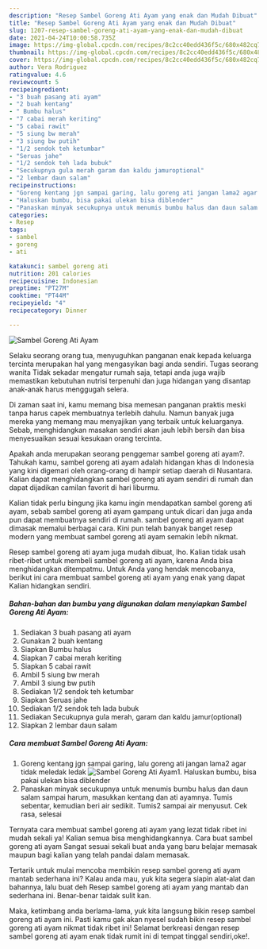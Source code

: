 ```yaml
---
description: "Resep Sambel Goreng Ati Ayam yang enak dan Mudah Dibuat"
title: "Resep Sambel Goreng Ati Ayam yang enak dan Mudah Dibuat"
slug: 1207-resep-sambel-goreng-ati-ayam-yang-enak-dan-mudah-dibuat
date: 2021-04-24T10:00:58.735Z
image: https://img-global.cpcdn.com/recipes/8c2cc40edd436f5c/680x482cq70/sambel-goreng-ati-ayam-foto-resep-utama.jpg
thumbnail: https://img-global.cpcdn.com/recipes/8c2cc40edd436f5c/680x482cq70/sambel-goreng-ati-ayam-foto-resep-utama.jpg
cover: https://img-global.cpcdn.com/recipes/8c2cc40edd436f5c/680x482cq70/sambel-goreng-ati-ayam-foto-resep-utama.jpg
author: Vera Rodriguez
ratingvalue: 4.6
reviewcount: 5
recipeingredient:
- "3 buah pasang ati ayam"
- "2 buah kentang"
- " Bumbu halus"
- "7 cabai merah keriting"
- "5 cabai rawit"
- "5 siung bw merah"
- "3 siung bw putih"
- "1/2 sendok teh ketumbar"
- "Seruas jahe"
- "1/2 sendok teh lada bubuk"
- "Secukupnya gula merah garam dan kaldu jamuroptional"
- "2 lembar daun salam"
recipeinstructions:
- "Goreng kentang jgn sampai garing, lalu goreng ati jangan lama2 agar tidak meledak ledak"
- "Haluskan bumbu, bisa pakai ulekan bisa diblender"
- "Panaskan minyak secukupnya untuk menumis bumbu halus dan daun salam sampai harum, masukkan kentang dan ati ayamnya. Tumis sebentar, kemudian beri air sedikit. Tumis2 sampai air menyusut. Cek rasa, selesai"
categories:
- Resep
tags:
- sambel
- goreng
- ati

katakunci: sambel goreng ati 
nutrition: 201 calories
recipecuisine: Indonesian
preptime: "PT27M"
cooktime: "PT44M"
recipeyield: "4"
recipecategory: Dinner

---
```



![Sambel Goreng Ati Ayam](https://img-global.cpcdn.com/recipes/8c2cc40edd436f5c/680x482cq70/sambel-goreng-ati-ayam-foto-resep-utama.jpg)

Selaku seorang orang tua, menyuguhkan panganan enak kepada keluarga tercinta merupakan hal yang mengasyikan bagi anda sendiri. Tugas seorang  wanita Tidak sekadar mengatur rumah saja, tetapi anda juga wajib memastikan kebutuhan nutrisi terpenuhi dan juga hidangan yang disantap anak-anak harus menggugah selera.

Di zaman  saat ini, kamu memang bisa memesan panganan praktis meski tanpa harus capek membuatnya terlebih dahulu. Namun banyak juga mereka yang memang mau menyajikan yang terbaik untuk keluarganya. Sebab, menghidangkan masakan sendiri akan jauh lebih bersih dan bisa menyesuaikan sesuai kesukaan orang tercinta. 



Apakah anda merupakan seorang penggemar sambel goreng ati ayam?. Tahukah kamu, sambel goreng ati ayam adalah hidangan khas di Indonesia yang kini digemari oleh orang-orang di hampir setiap daerah di Nusantara. Kalian dapat menghidangkan sambel goreng ati ayam sendiri di rumah dan dapat dijadikan camilan favorit di hari liburmu.

Kalian tidak perlu bingung jika kamu ingin mendapatkan sambel goreng ati ayam, sebab sambel goreng ati ayam gampang untuk dicari dan juga anda pun dapat membuatnya sendiri di rumah. sambel goreng ati ayam dapat dimasak memalui berbagai cara. Kini pun telah banyak banget resep modern yang membuat sambel goreng ati ayam semakin lebih nikmat.

Resep sambel goreng ati ayam juga mudah dibuat, lho. Kalian tidak usah ribet-ribet untuk membeli sambel goreng ati ayam, karena Anda bisa menghidangkan ditempatmu. Untuk Anda yang hendak mencobanya, berikut ini cara membuat sambel goreng ati ayam yang enak yang dapat Kalian hidangkan sendiri.

<!--inarticleads1-->

##### Bahan-bahan dan bumbu yang digunakan dalam menyiapkan Sambel Goreng Ati Ayam:

1. Sediakan 3 buah pasang ati ayam
1. Gunakan 2 buah kentang
1. Siapkan  Bumbu halus
1. Siapkan 7 cabai merah keriting
1. Siapkan 5 cabai rawit
1. Ambil 5 siung bw merah
1. Ambil 3 siung bw putih
1. Sediakan 1/2 sendok teh ketumbar
1. Siapkan Seruas jahe
1. Sediakan 1/2 sendok teh lada bubuk
1. Sediakan Secukupnya gula merah, garam dan kaldu jamur(optional)
1. Siapkan 2 lembar daun salam




<!--inarticleads2-->

##### Cara membuat Sambel Goreng Ati Ayam:

1. Goreng kentang jgn sampai garing, lalu goreng ati jangan lama2 agar tidak meledak ledak
<img src="https://img-global.cpcdn.com/steps/146149338852a496/160x128cq70/sambel-goreng-ati-ayam-langkah-memasak-1-foto.jpg" alt="Sambel Goreng Ati Ayam">1. Haluskan bumbu, bisa pakai ulekan bisa diblender
1. Panaskan minyak secukupnya untuk menumis bumbu halus dan daun salam sampai harum, masukkan kentang dan ati ayamnya. Tumis sebentar, kemudian beri air sedikit. Tumis2 sampai air menyusut. Cek rasa, selesai




Ternyata cara membuat sambel goreng ati ayam yang lezat tidak ribet ini mudah sekali ya! Kalian semua bisa menghidangkannya. Cara buat sambel goreng ati ayam Sangat sesuai sekali buat anda yang baru belajar memasak maupun bagi kalian yang telah pandai dalam memasak.

Tertarik untuk mulai mencoba membikin resep sambel goreng ati ayam mantab sederhana ini? Kalau anda mau, yuk kita segera siapin alat-alat dan bahannya, lalu buat deh Resep sambel goreng ati ayam yang mantab dan sederhana ini. Benar-benar taidak sulit kan. 

Maka, ketimbang anda berlama-lama, yuk kita langsung bikin resep sambel goreng ati ayam ini. Pasti kamu gak akan nyesel sudah bikin resep sambel goreng ati ayam nikmat tidak ribet ini! Selamat berkreasi dengan resep sambel goreng ati ayam enak tidak rumit ini di tempat tinggal sendiri,oke!.

